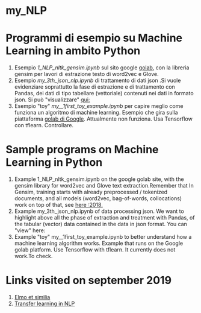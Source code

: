 my_NLP
======

# Programmi di esempio su Machine Learning in ambito Python

1. Esempio  *1_NLP_nltk_gensim.ipynb* sul sito google [golab](https://colab.research.google.com/drive/1MVo27IfnWeSQcRwAyqT4lS-MuVLEhFzs), con la libreria gensim per lavori di estrazione testo di word2vec e Glove.
2. Esempio *my_3th_json_nlp.ipynb* di trattamento di dati json .Si vuole evidenziare soprattutto la fase di estrazione e di trattamento con Pandas, dei dati di tipo tabellare (vettoriale) contenuti nei dati in formato json. Si può "visualizzare" [qui:](http://nbviewer.jupyter.org/github/scarimp/my_NLP/blob/master/my_3th_json_nlp.ipynb)
3. Esempio "toy"  *my__1first_toy_example.ipynb* per capire meglio come funziona un algoritmo di machine learning. Esempio che gira sulla piattaforma [golab di Google](https://colab.research.google.com/drive/1_GIhK4H8CvEqlY7mI1q8jwfYSNTWnzww). Attualmente non funziona. Usa Tensorflow con tflearn. Controllare.








# Sample programs on Machine Learning in Python 

1. Example 1_NLP_nltk_gensim.ipynb on the google golab site, with the gensim library for word2vec and Glove text extraction.Remember that In Gensim, training starts with already preprocessed / tokenized documents, and all models (word2vec, bag-of-words, collocations) work on top of that, see [here :2018.](https://rare-technologies.com/gensim-survey-2018/)
2. Example my_3th_json_nlp.ipynb of data processing json. We want to highlight above all the phase of extraction and treatment with Pandas, of the tabular (vector) data contained in the data in json format. You can "view" here: 
3. Example "toy" my__1first_toy_example.ipynb to better understand how a machine learning algorithm works. Example that runs on the Google golab platform. Use Tensorflow with tflearn. It currently does not work.To check.



# Links visited on september 2019
1. [Elmo et similia](https://towardsdatascience.com/from-word-embeddings-to-pretrained-language-models-a-new-age-in-nlp-part-2-e9af9a0bdcd9)
2. [Transfer learning in NLP](https://medium.com/explorations-in-language-and-learning/transfer-learning-in-nlp-2d09c3dfaeb6)
